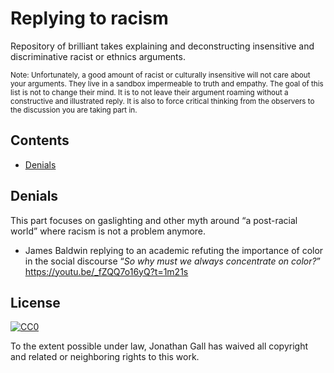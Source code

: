 # Replying to racism

Repository of brilliant takes explaining and deconstructing insensitive and discriminative racist or ethnics arguments.

<sub>Note: Unfortunately, a good amount of racist or culturally insensitive will not care about your arguments. They live in a sandbox impermeable to truth and empathy. The goal of this list is not to change their mind. It is to not leave their argument roaming without a constructive and illustrated reply. It is also to force critical thinking from the observers to the discussion you are taking part in.</sub>

## Contents

- [Denials](#denial)


## Denials
This part focuses on gaslighting and other myth around “a post-racial world” where racism is not a problem anymore.

- James Baldwin replying to an academic refuting the importance of color in the social discourse “_So why must we always concentrate on color?_”
https://youtu.be/_fZQQ7o16yQ?t=1m21s

## License

[![CC0](http://mirrors.creativecommons.org/presskit/buttons/88x31/svg/cc-zero.svg)](https://creativecommons.org/publicdomain/zero/1.0/)

To the extent possible under law, Jonathan Gall has waived all copyright and related or neighboring rights to this work.
